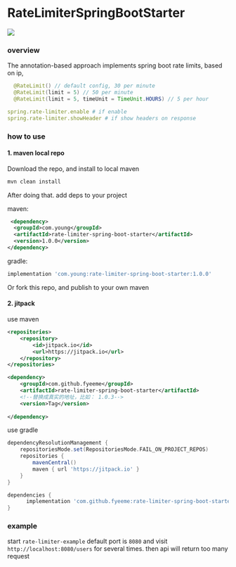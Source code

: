 # RateLimiterSpringBootStarter
[![](https://jitpack.io/v/fyeeme/rate-limiter-spring-boot-starter.svg)](https://jitpack.io/#fyeeme/rate-limiter-spring-boot-starter)

### overview

The annotation-based approach implements spring boot rate limits, based on ip,

```java
  @RateLimit() // default config, 30 per minute
  @RateLimit(limit = 5) // 50 per minute
  @RateLimit(limit = 5, timeUnit = TimeUnit.HOURS) // 5 per hour
```

```yml
spring.rate-limiter.enable # if enable
spring.rate-limiter.showHeader # if show headers on response
```

### how to use

#### 1. maven local repo 

Download the repo, and install to local maven

```sh
mvn clean install
```

After doing that. add deps to your project

maven:

```xml
 <dependency>
  <groupId>com.young</groupId>
  <artifactId>rate-limiter-spring-boot-starter</artifactId>
  <version>1.0.0</version>
</dependency>
```

gradle:

```groovy
implementation 'com.young:rate-limiter-spring-boot-starter:1.0.0'
```

Or fork this repo, and publish to your own maven

#### 2. jitpack

use maven 
```xml 
<repositories>
    <repository>
        <id>jitpack.io</id>
        <url>https://jitpack.io</url>
    </repository>
</repositories>
```

```xml 
<dependency>
    <groupId>com.github.fyeeme</groupId>
    <artifactId>rate-limiter-spring-boot-starter</artifactId>
    <!--替换成真实的地址，比如： 1.0.3-->
    <version>Tag</version>
    
</dependency>
```

use gradle 

```gradle 
dependencyResolutionManagement {
    repositoriesMode.set(RepositoriesMode.FAIL_ON_PROJECT_REPOS)
    repositories {
        mavenCentral()
        maven { url 'https://jitpack.io' }
    }
}
```

```gradle 
dependencies {
      implementation 'com.github.fyeeme:rate-limiter-spring-boot-starter:Tag'
}
```


### example

start `rate-limiter-example` default port is `8080` and visit `http://localhost:8080/users` for several times. then api will return too many request
